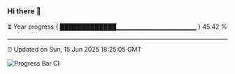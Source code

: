 ### Hi there 👋

⏳ Year progress { █████████████▁▁▁▁▁▁▁▁▁▁▁▁▁▁▁▁▁ } 45.42 %

---

⏰ Updated on Sun, 15 Jun 2025 18:25:05 GMT

![Progress Bar CI](https://github.com/liununu/liununu/workflows/Progress%20Bar%20CI/badge.svg)
